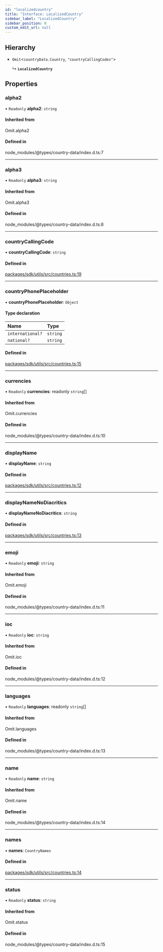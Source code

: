 ```yaml
---
id: "localizedcountry"
title: "Interface: LocalizedCountry"
sidebar_label: "LocalizedCountry"
sidebar_position: 0
custom_edit_url: null
---
```


## Hierarchy

- `Omit`<`countryData.Country`, ``"countryCallingCodes"``\>

  ↳ **`LocalizedCountry`**

## Properties

### alpha2

• `Readonly` **alpha2**: `string`

#### Inherited from

Omit.alpha2

#### Defined in

node_modules/@types/country-data/index.d.ts:7

___

### alpha3

• `Readonly` **alpha3**: `string`

#### Inherited from

Omit.alpha3

#### Defined in

node_modules/@types/country-data/index.d.ts:8

___

### countryCallingCode

• **countryCallingCode**: `string`

#### Defined in

[packages/sdk/utils/src/countries.ts:19](https://github.com/celo-org/docs/blob/36f0e03d3/celo-monorepo/packages/sdk/utils/src/countries.ts#L19)

___

### countryPhonePlaceholder

• **countryPhonePlaceholder**: `Object`

#### Type declaration

| Name | Type |
| :------ | :------ |
| `international?` | `string` |
| `national?` | `string` |

#### Defined in

[packages/sdk/utils/src/countries.ts:15](https://github.com/celo-org/docs/blob/36f0e03d3/celo-monorepo/packages/sdk/utils/src/countries.ts#L15)

___

### currencies

• `Readonly` **currencies**: readonly `string`[]

#### Inherited from

Omit.currencies

#### Defined in

node_modules/@types/country-data/index.d.ts:10

___

### displayName

• **displayName**: `string`

#### Defined in

[packages/sdk/utils/src/countries.ts:12](https://github.com/celo-org/docs/blob/36f0e03d3/celo-monorepo/packages/sdk/utils/src/countries.ts#L12)

___

### displayNameNoDiacritics

• **displayNameNoDiacritics**: `string`

#### Defined in

[packages/sdk/utils/src/countries.ts:13](https://github.com/celo-org/docs/blob/36f0e03d3/celo-monorepo/packages/sdk/utils/src/countries.ts#L13)

___

### emoji

• `Readonly` **emoji**: `string`

#### Inherited from

Omit.emoji

#### Defined in

node_modules/@types/country-data/index.d.ts:11

___

### ioc

• `Readonly` **ioc**: `string`

#### Inherited from

Omit.ioc

#### Defined in

node_modules/@types/country-data/index.d.ts:12

___

### languages

• `Readonly` **languages**: readonly `string`[]

#### Inherited from

Omit.languages

#### Defined in

node_modules/@types/country-data/index.d.ts:13

___

### name

• `Readonly` **name**: `string`

#### Inherited from

Omit.name

#### Defined in

node_modules/@types/country-data/index.d.ts:14

___

### names

• **names**: `CountryNames`

#### Defined in

[packages/sdk/utils/src/countries.ts:14](https://github.com/celo-org/docs/blob/36f0e03d3/celo-monorepo/packages/sdk/utils/src/countries.ts#L14)

___

### status

• `Readonly` **status**: `string`

#### Inherited from

Omit.status

#### Defined in

node_modules/@types/country-data/index.d.ts:15
